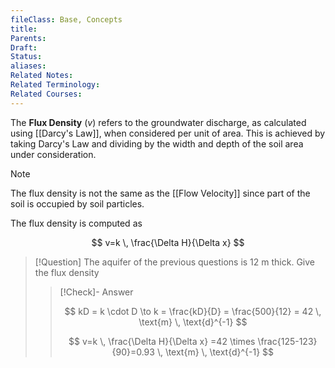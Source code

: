 ```yaml
---
fileClass: Base, Concepts
title: 
Parents: 
Draft: 
Status: 
aliases: 
Related Notes: 
Related Terminology: 
Related Courses: 
---
```

The **Flux Density** ($v$) refers to the groundwater discharge, as calculated using [[Darcy's Law]], when considered per unit of area. This is achieved by taking Darcy's Law and dividing by the width and depth of the soil area under consideration. 

>[!Note]
>The flux density is not the same as the [[Flow Velocity]] since part of the soil is occupied by soil particles. 

The flux density is computed as 

$$
v=k \, \frac{\Delta H}{\Delta x}
$$


>[!Question]
>The aquifer of the previous questions is 12 m thick. Give the flux density
>
>>[!Check]- Answer
>>
>>$$
>>kD = k \cdot D \to k = \frac{kD}{D} = \frac{500}{12} = 42 \, \text{m} \, \text{d}^{-1} 
>>$$
>>
>>$$
>>v=k \, \frac{\Delta H}{\Delta x} =42 \times \frac{125-123}{90}=0.93 \, \text{m} \, \text{d}^{-1} 
>>$$
>>
